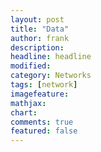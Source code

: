 ```yaml
---
layout: post
title: "Data"
author: frank
description:
headline: headline
modified:
category: Networks
tags: [network]
imagefeature: 
mathjax: 
chart: 
comments: true
featured: false
--- 
```

<div id="network"/>
<script>
                
var width = 960,
    height = 800;

var color = d3.scale.category20();

var force = d3.layout.force()
    .charge(-200)
    .linkDistance(190)
    .size([width, height]);

var svg = d3.select("#network").append("svg")
    .attr("width", width)
    .attr("height", height);

d3.json("/data/lina3..json", function(error, graph) {
  force
      .nodes(graph.nodes)
      .links(graph.links)
      .start();
  var link = svg.selectAll(".link")
      .data(graph.links)
    .enter().append("line")
      .attr("class", "link")
      .style("stroke-width", function(d) { return Math.sqrt(d.value); });

  var gnodes = svg.selectAll('g.gnode')
     .data(graph.nodes)
     .enter()
     .append('g')
     .classed('gnode', true);
    
  var node = gnodes.append("circle")
      .attr("class", "node")
      .attr("r", function(d) { return Math.sqrt(d.weight) + 5 })
      .style("fill", function(d) { return color(d.group); })
      .call(force.drag);

  var labels = gnodes.append("text")
      .text(function(d) { return d.name; });

  console.log(labels);
    
  force.on("tick", function() {
    link.attr("x1", function(d) { return d.source.x; })
        .attr("y1", function(d) { return d.source.y; })
        .attr("x2", function(d) { return d.target.x; })
        .attr("y2", function(d) { return d.target.y; });

    gnodes.attr("transform", function(d) {
        return 'translate(' + [d.x, d.y] + ')';
    });
  })
});
drawGraph(graph);
</script>
